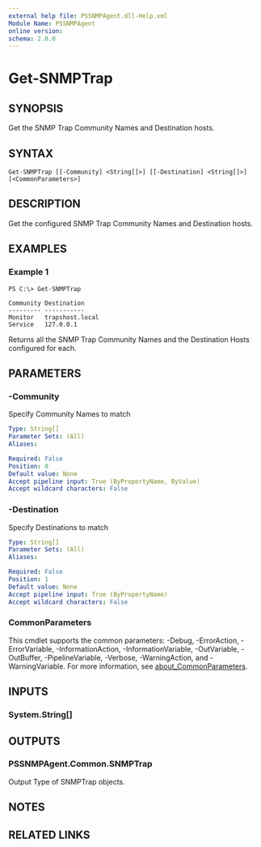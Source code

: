 ```yaml
---
external help file: PSSNMPAgent.dll-Help.xml
Module Name: PSSNMPAgent
online version:
schema: 2.0.0
---
```


# Get-SNMPTrap

## SYNOPSIS
Get the SNMP Trap Community Names and Destination hosts.

## SYNTAX

```
Get-SNMPTrap [[-Community] <String[]>] [[-Destination] <String[]>] [<CommonParameters>]
```

## DESCRIPTION
Get the configured SNMP Trap Community Names and Destination hosts.

## EXAMPLES

### Example 1
```
PS C:\> Get-SNMPTrap

Community Destination
--------- -----------
Monitor   trapshost.local
Service   127.0.0.1
```

Returns all the SNMP Trap Community Names and the Destination Hosts configured for each.

## PARAMETERS

### -Community
Specify Community Names to match

```yaml
Type: String[]
Parameter Sets: (All)
Aliases:

Required: False
Position: 0
Default value: None
Accept pipeline input: True (ByPropertyName, ByValue)
Accept wildcard characters: False
```

### -Destination
Specify Destinations to match

```yaml
Type: String[]
Parameter Sets: (All)
Aliases:

Required: False
Position: 1
Default value: None
Accept pipeline input: True (ByPropertyName)
Accept wildcard characters: False
```

### CommonParameters
This cmdlet supports the common parameters: -Debug, -ErrorAction, -ErrorVariable, -InformationAction, -InformationVariable, -OutVariable, -OutBuffer, -PipelineVariable, -Verbose, -WarningAction, and -WarningVariable. For more information, see [about_CommonParameters](http://go.microsoft.com/fwlink/?LinkID=113216).

## INPUTS

### System.String[]
## OUTPUTS

### PSSNMPAgent.Common.SNMPTrap
Output Type of SNMPTrap objects.

## NOTES

## RELATED LINKS
